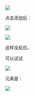 ![](https://gitee.com/hxc8/images9/raw/master/img/202407191644914.jpg)

点击添加后：

![](https://gitee.com/hxc8/images9/raw/master/img/202407191644797.jpg)

![](https://gitee.com/hxc8/images9/raw/master/img/202407191644692.jpg)

这样没反应。

可以试试

![](https://gitee.com/hxc8/images9/raw/master/img/202407191644520.jpg)

元素是：

![](https://gitee.com/hxc8/images9/raw/master/img/202407191644409.jpg)

